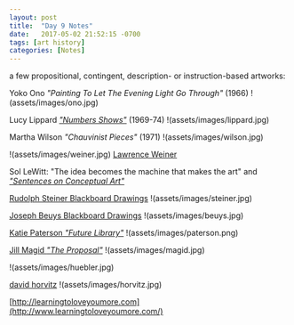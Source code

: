 ```yaml
---
layout: post
title:  "Day 9 Notes"
date:   2017-05-02 21:52:15 -0700
tags: [art history]
categories: [Notes]
---
```


a few propositional, contingent, description- or instruction-based artworks:

Yoko Ono _"Painting To Let The Evening Light Go Through"_ (1966)
!(assets/images/ono.jpg)

Lucy Lippard [_"Numbers Shows"_](https://www.google.com/search?q=lucy+lippard+numbers+show&source=lnms&tbm=isch&sa=X&ved=0ahUKEwiGvKWapNLTAhVX02MKHTbGAqgQ_AUIBigB&biw=1247&bih=627#tbm=isch&q=lucy+lippard+numbers+shows) (1969-74)
!(assets/images/lippard.jpg)

Martha Wilson _"Chauvinist Pieces"_ (1971) 
!(assets/images/wilson.jpg)

!(assets/images/weiner.jpg)
[Lawrence Weiner](https://www.google.com/search?q=lawrence+weiner&source=lnms&tbm=isch&sa=X&ved=0ahUKEwiokZqfk9PTAhUoslQKHTe8AQ8Q_AUICigB&biw=1247&bih=627&dpr=2)

Sol LeWitt: "The idea becomes the machine that makes the art" and [_"Sentences on Conceptual Art"_](http://www.altx.com/vizarts/conceptual.html)

[Rudolph Steiner Blackboard Drawings](https://www.google.com/search?q=rudolf+steiner+blackboard&source=lnms&tbm=isch&sa=X&ved=0ahUKEwiguuvao9LTAhVeVWMKHSXFDzIQ_AUICigB&biw=1247&bih=627)
!(assets/images/steiner.jpg)

[Joseph Beuys Blackboard Drawings](https://www.google.com/search?q=joseph+beuys+blackboard&source=lnms&tbm=isch&sa=X&ved=0ahUKEwiCxtfUo9LTAhUL1GMKHcQiDkAQ_AUICigB&biw=1247&bih=627)
!(assets/images/beuys.jpg)

[Katie Paterson _"Future Library"_](http://www.katiepaterson.org/futurelibrary/)
!(assets/images/paterson.png)

[Jill Magid _"The Proposal"_](http://www.jillmagid.com/exhibitions/the-proposal)
!(assets/images/magid.jpg)

!(assets/images/huebler.jpg)

[david horvitz](http://www.davidhorvitz.com/)
!(assets/images/horvitz.jpg)

[http://learningtoloveyoumore.com](http://www.learningtoloveyoumore.com/)

